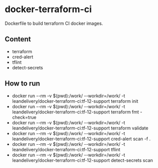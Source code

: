 # docker-terraform-ci

Dockerfile to build terraform CI docker images.

## Content

- terraform
- cred-alert
- tflint
- detect-secrets
## How to run

- docker run --rm -v $(pwd):/work/ --workdir=/work/ -t leandelivery/docker-terraform-ci:tf-12-support terraform init
- docker run --rm -v $(pwd):/work/ --workdir=/work/ -t leandelivery/docker-terraform-ci:tf-12-support terraform fmt -check=true
- docker run --rm -v $(pwd):/work/ --workdir=/work/ -t leandelivery/docker-terraform-ci:tf-12-support terraform validate
- docker run --rm -v $(pwd):/work/ --workdir=/work/ -t leandelivery/docker-terraform-ci:tf-12-support cred-alert scan -f .
- docker run --rm -v $(pwd):/work/ --workdir=/work/ -t leandelivery/docker-terraform-ci:tf-12-support tflint
- docker run --rm -v $(pwd):/work/ --workdir=/work/ -t leandelivery/docker-terraform-ci:tf-12-support detect-secrets scan
